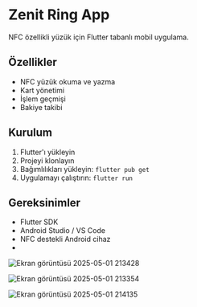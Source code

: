 # Zenit Ring App

NFC özellikli yüzük için Flutter tabanlı mobil uygulama.

## Özellikler


- NFC yüzük okuma ve yazma
- Kart yönetimi
- İşlem geçmişi
- Bakiye takibi

## Kurulum

1. Flutter'ı yükleyin
2. Projeyi klonlayın
3. Bağımlılıkları yükleyin: `flutter pub get`
4. Uygulamayı çalıştırın: `flutter run`

## Gereksinimler

- Flutter SDK
- Android Studio / VS Code
- NFC destekli Android cihaz
- 
![Ekran görüntüsü 2025-05-01 213428](https://github.com/user-attachments/assets/1ee87393-e344-49f6-b7f0-1581a994a105)

![Ekran görüntüsü 2025-05-01 213354](https://github.com/user-attachments/assets/4f34acf2-585d-4c85-b51e-1f185a62875f)


![Ekran görüntüsü 2025-05-01 214135](https://github.com/user-attachments/assets/2f68a104-38cb-431f-bca1-fd953488c6bd)
